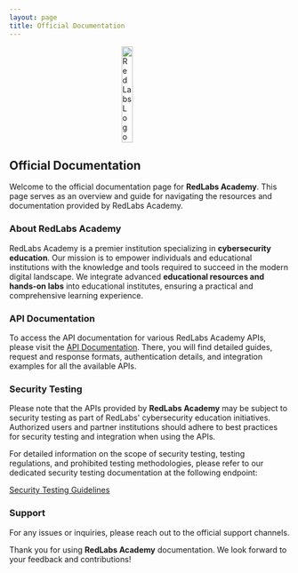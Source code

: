 ```yaml
---
layout: page
title: Official Documentation
---
```


<style>
    .image-container {
        display: flex;
        align-items: center;
        justify-content: center;
    }
    .transparent-image {
        width: 20%;
        background: none;
    }
</style>

<link rel="icon" href="/img/favicon.ico" type="image/x-icon">

<div class="image-container">
    <img src="/img/Logo.png" alt="RedLabs Logo" class="transparent-image" />
</div>

## Official Documentation

Welcome to the official documentation page for **RedLabs Academy**. This page serves as an overview and guide for navigating the resources and documentation provided by RedLabs Academy.

### About RedLabs Academy

RedLabs Academy is a premier institution specializing in **cybersecurity education**. Our mission is to empower individuals and educational institutions with the knowledge and tools required to succeed in the modern digital landscape. We integrate advanced **educational resources and hands-on labs** into educational institutes, ensuring a practical and comprehensive learning experience.

### API Documentation

To access the API documentation for various RedLabs Academy APIs, please visit the [API Documentation](/api). There, you will find detailed guides, request and response formats, authentication details, and integration examples for all the available APIs.

### Security Testing

Please note that the APIs provided by **RedLabs Academy** may be subject to security testing as part of RedLabs' cybersecurity education initiatives. Authorized users and partner institutions should adhere to best practices for security testing and integration when using the APIs.

For detailed information on the scope of security testing, testing regulations, and prohibited testing methodologies, please refer to our dedicated security testing documentation at the following endpoint:

[Security Testing Guidelines](/security)

### Support

For any issues or inquiries, please reach out to the official support channels.

Thank you for using **RedLabs Academy** documentation. We look forward to your feedback and contributions!
